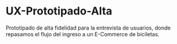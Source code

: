 # UX-Prototipado-Alta
Prototipado de alta fidelidad para la entrevista de usuarios, donde repasamos el flujo del ingreso a un E-Commerce de biciletas. 
